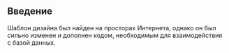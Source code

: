 <h2>Введение</h2>
<p>Шаблон дизайна был найден на просторах Интернета, однако он был сильно изменен и дополнен кодом, необходимым для взаимодействия с базой данных.</p>